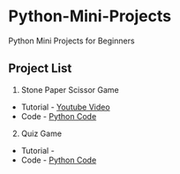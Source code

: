 # Python-Mini-Projects
Python Mini Projects for Beginners

## Project List

1. Stone Paper Scissor Game
  - Tutorial - [Youtube Video](https://youtu.be/eYSUPYdkeuU)
  - Code - [Python Code](https://github.com/amolambkar/Python-Mini-Projects/tree/main/Rock%20Paper%20Scissor%20Game)

2. Quiz Game
  - Tutorial - []()
  - Code - [Python Code]()
